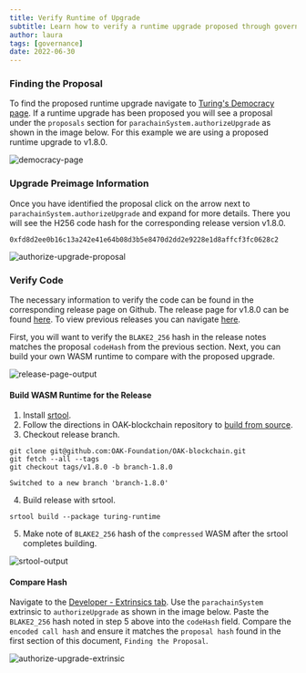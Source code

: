```yaml
---
title: Verify Runtime of Upgrade
subtitle: Learn how to verify a runtime upgrade proposed through governance
author: laura
tags: [governance]
date: 2022-06-30
---
```


### Finding the Proposal

To find the proposed runtime upgrade navigate to [Turing's Democracy page](https://polkadot.js.org/apps/?rpc=wss%3A%2F%2Frpc.turing.oak.tech#/democracy).  If a runtime upgrade has been proposed you will see a proposal under the `proposals` section for `parachainSystem.authorizeUpgrade` as shown in the image below.  For this example we are using a proposed runtime upgrade to v1.8.0.

![democracy-page](../../../assets/img/governance/democracy-page.png)

### Upgrade Preimage Information

Once you have identified the proposal click on the arrow next to `parachainSystem.authorizeUpgrade` and expand for more details.  There you will see the H256 code hash for the corresponding release version v1.8.0.

`0xfd8d2ee0b16c13a242e41e64b08d3b5e8470d2dd2e9228e1d8affcf3fc0628c2`

![authorize-upgrade-proposal](../../../assets/img/governance/authorize-upgrade-proposal.png)

### Verify Code

The necessary information to verify the code can be found in the corresponding release page on Github.  The release page for v1.8.0 can be found [here](https://github.com/OAK-Foundation/OAK-blockchain/releases/tag/v1.8.0).  To view previous releases you can navigate [here](https://github.com/OAK-Foundation/OAK-blockchain/releases).

First, you will want to verify the `BLAKE2_256` hash in the release notes matches the proposal `codeHash` from the previous section.  Next, you can build your own WASM runtime to compare with the proposed upgrade.

![release-page-output](../../../assets/img/governance/release-page-output.png)

#### Build WASM Runtime for the Release

1. Install [srtool](https://github.com/paritytech/srtool#install).
2. Follow the directions in OAK-blockchain repository to [build from source](https://github.com/OAK-Foundation/OAK-blockchain#building-from-source).
3. Checkout release branch.
```
git clone git@github.com:OAK-Foundation/OAK-blockchain.git
git fetch --all --tags
git checkout tags/v1.8.0 -b branch-1.8.0

Switched to a new branch 'branch-1.8.0'
```
4. Build release with srtool.
```
srtool build --package turing-runtime
```
5. Make note of `BLAKE2_256` hash of the `compressed` WASM after the srtool completes building.

![srtool-output](../../../assets/img/governance/srtool-output.png)

#### Compare Hash

Navigate to the [Developer - Extrinsics tab](https://polkadot.js.org/apps/?rpc=wss%3A%2F%2Frpc.turing.oak.tech#/extrinsics).  Use the `parachainSystem` extrinsic to `authorizeUpgrade` as shown in the image below.  Paste the `BLAKE2_256` hash noted in step 5 above into the `codeHash` field.  Compare the `encoded call hash` and ensure it matches the `proposal hash` found in the first section of this document, `Finding the Proposal`.

![authorize-upgrade-extrinsic](../../../assets/img/governance/authorize-upgrade-extrinsic.png)